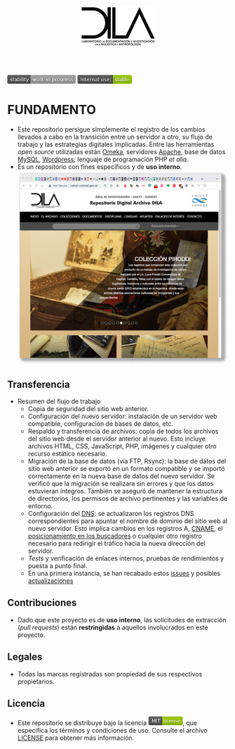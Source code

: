 <p align="center">
  <img src="https://github.com/imhicihu/dila/blob/d906cfac8423856f46f95ae2ba21f1659a9232ce/images/logo-dila.png?raw=true" alt="DILA logotipo"/>
</p>
<br> 
</br>

![portada](images/477405737-stability_work_in_progress.png)
![internal_use](images/3847436881-internal_use_stable.png)
# FUNDAMENTO #

* Este repositorio persigue simplemente el registro de los cambios llevados a cabo en la transición entre un servidor a otro, su flujo de trabajo y las estrategias digitales implicadas. Entre las herramientas _open source_ utilizadas están [Omeka](https://omeka.org/), servidores [Apache](https://es.wikipedia.org/wiki/Servidor_HTTP_Apache), base de datos [MySQL](https://es.wikipedia.org/wiki/MySQL), [Wordpress](https://wordpress.org/); lenguaje de programación PHP _et alia_.
* Es un repositorio con fines específicos y de **uso interno**.
![portada](images/portada.png)

## Transferencia ##

* Resumen del flujo de trabajo
    - Copia de seguridad del sitio web anterior.
    - Configuración del nuevo servidor: instalación de un servidor web compatible, configuración de bases de datos, etc.
    - Respaldo y transferencia de archivos: copia de todos los archivos del sitio web desde el servidor anterior al nuevo. Esto incluye archivos HTML, CSS, JavaScript, PHP, imágenes y cualquier otro recurso estático necesario.
    - Migración de la base de datos (vía FTP, Rsync): la base de datos del sitio web anterior se exportó en un formato compatible y se importó correctamente en la nueva base de datos del nuevo servidor. Se verificó que la migración se realizara sin errores y que los datos estuvieran íntegros. También se aseguró de mantener la estructura de directorios, los permisos de archivo pertinentes y las variables de entorno.
    - Configuración del [DNS](https://es.wikipedia.org/wiki/Sistema_de_nombres_de_dominio): se actualizaron los registros DNS correspondientes para apuntar el nombre de dominio del sitio web al nuevo servidor. Esto implica cambios en los registros A, [CNAME](https://es.wikipedia.org/wiki/Registro_CNAME), el [posicionamiento en los buscadores](https://es.wikipedia.org/wiki/Posicionamiento_en_buscadores) o cualquier otro registro necesario para redirigir el tráfico hacia la nueva dirección del servidor.
    - _Tests_ y verificación de enlaces internos, pruebas de rendimientos y puesta a punto final.
    - En una primera instancia, se han recabado estos [issues](Sugerencias.md) y posibles [actualizaciones](Misceláneas.md)

## Contribuciones ##

* Dado que este proyecto es de **uso interno**, las solicitudes de extracción (*pull requests*) están **restringidas** a aquellos involucrados en este proyecto.

## Legales ##

* Todas las marcas registradas son propiedad de sus respectivos propietarios.

## Licencia ##

* Este repositorio se distribuye bajo la licencia ![MIT](images/2049852260-MIT-license-green.png), que especifica los términos y condiciones de uso. Consulte el archivo [LICENSE](LICENSE) para obtener más información.